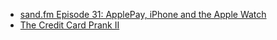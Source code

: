 * [sand.fm Episode 31: ApplePay, iPhone and the Apple Watch](http://www.sand.fm/31)
* [The Credit Card Prank II](https://web.archive.org/web/20080919003605/http://www.zug.com/pranks/credit_card/)
